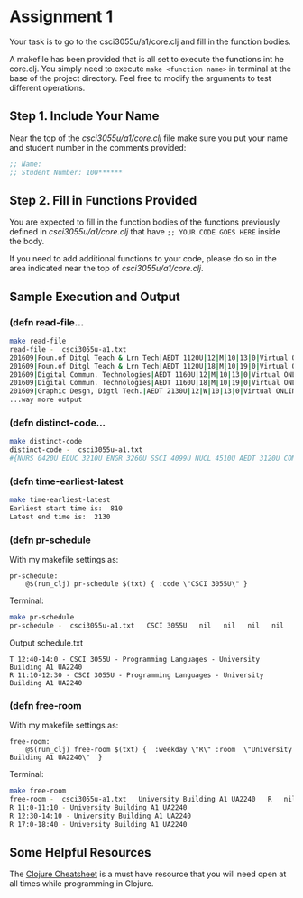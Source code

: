 # Assignment 1

Your task is to go to the csci3055u/a1/core.clj and fill in the function bodies.

A makefile has been provided that is all set to execute the functions int he core.clj. You simply need to execute `make <function name>` in terminal at the base of the project directory. Feel free to modify the arguments to test different operations.

## Step 1. Include Your Name

Near the top of the *csci3055u/a1/core.clj* file make sure you put your name and student number in the comments provided:

```clojure
;; Name: 
;; Student Number: 100******
```

## Step 2. Fill in Functions Provided

You are expected to fill in the function bodies of the functions previously defined in *csci3055u/a1/core.clj* that have `;; YOUR CODE GOES HERE` inside the body.

If you need to add additional functions to your code, please do so in the area indicated near the top of *csci3055u/a1/core.clj*.

## Sample Execution and Output

### (defn read-file...

```bash
make read-file
read-file -  csci3055u-a1.txt
201609|Foun.of Ditgl Teach & Lrn Tech|AEDT 1120U|12|M|10|13|0|Virtual ONLINE11
201609|Foun.of Ditgl Teach & Lrn Tech|AEDT 1120U|18|M|10|19|0|Virtual ONLINE9
201609|Digital Commun. Technologies|AEDT 1160U|12|M|10|13|0|Virtual ONLINE10
201609|Digital Commun. Technologies|AEDT 1160U|18|M|10|19|0|Virtual ONLINE5
201609|Graphic Desgn, Digtl Tech.|AEDT 2130U|12|W|10|13|0|Virtual ONLINE12
...way more output
```

### (defn distinct-code...

```bash
make distinct-code
distinct-code -  csci3055u-a1.txt
#{NURS 0420U EDUC 3210U ENGR 3260U SSCI 4099U NUCL 4510U AEDT 3120U COMM 1420U CHEM 3530U SSCI 2020U PSYC 2060U COMM 2210U INFR 4320U PHY 4020U NUCL 5060G CSCI 4110U MANE 4280U INFR 3495U COMM 3410U BUSI 3930U SSCI 2031U ENGR 3750U HLSC 2825U HLSC 1200U PSYC 1000U BUSI 2603U MATH 3030U MECE 4410U ENGR 3200U INFR 2395U COMM 2530U MCSC 6000G MATH 1000U BUSI 2620U NURS 2701U SSCI 6920G BUSI 3350U MECE 2640U CSCI 1040U INFR 3120U MECE 4210U MATH 1010U HLSC 5322G BIOL 1010U NURS 3400U SOFE 2800U CHEM 4050U PSYC 5510G INFR 4310U BUSI 3040U BUSI 4701U SSCI 1910U...
```

### (defn time-earliest-latest

```bash
make time-earliest-latest
Earliest start time is:  810
Latest end time is:  2130
```

### (defn pr-schedule

With my makefile settings as:
```make
pr-schedule:
	@$(run_clj) pr-schedule $(txt) { :code \"CSCI 3055U\" }
```

Terminal:
```bash
make pr-schedule
pr-schedule -  csci3055u-a1.txt   CSCI 3055U   nil   nil   nil   nil
```

Output schedule.txt
```
T 12:40-14:0 - CSCI 3055U - Programming Languages - University Building A1 UA2240
R 11:10-12:30 - CSCI 3055U - Programming Languages - University Building A1 UA2240
```

### (defn free-room 

With my makefile settings as:
```make
free-room:
	@$(run_clj) free-room $(txt) {  :weekday \"R\" :room  \"University Building A1 UA2240\"  }
```

Terminal:
```bash
make free-room
free-room -  csci3055u-a1.txt   University Building A1 UA2240   R   nil
R 11:0-11:10 - University Building A1 UA2240
R 12:30-14:10 - University Building A1 UA2240
R 17:0-18:40 - University Building A1 UA2240
```

## Some Helpful Resources 

The [Clojure Cheatsheet](http://clojure.org/api/cheatsheet) is a must have resource that you will need open at all times while programming in Clojure.
